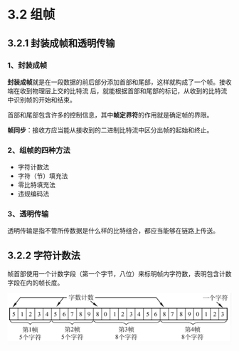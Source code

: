 # 3.2 组帧

## 3.2.1 封装成帧和透明传输

### 1、封装成帧

**封装成帧**就是在一段数据的前后部分添加首部和尾部，这样就构成了一个帧。接收端在收到物理层上交的比特流 后，就能根据首部和尾部的标记，从收到的比特流中识别帧的开始和结束。

首部和尾部包含许多的控制信息，其中**帧定界符**的作用就是确定帧的界限。

**帧同步**：接收方应当能从接收到的二进制比特流中区分出帧的起始和终止。

### 2、组帧的四种方法

* 字符计数法
* 字符（节）填充法
* 零比特填充法
* 违规编码法

### 3、透明传输

透明传输是指不管所传数据是什么样的比特组合，都应当能够在链路上传送。

## 3.2.2 字符计数法

帧首部使用一个计数字段（第一个字节，八位）来标明帧内字符数，表明包含计数字段在内的帧长度。

![](../.gitbook/assets/字符计数法.png)
